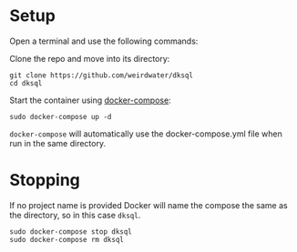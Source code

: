 # Setup
Open a terminal and use the following commands:

Clone the repo and move into its directory:
```
git clone https://github.com/weirdwater/dksql
cd dksql
```

Start the container using [docker-compose](https://docs.docker.com/compose/overview/):
```
sudo docker-compose up -d
```

`docker-compose` will automatically use the docker-compose.yml file when run in the same directory.

# Stopping

If no project name is provided Docker will name the compose the same as the directory, so in this case `dksql`.

```
sudo docker-compose stop dksql
sudo docker-compose rm dksql
```

